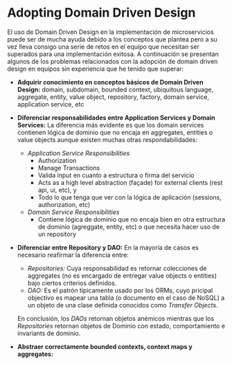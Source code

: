 #                  Adopting Domain Driven Design

El uso de Domain Driven Design en la implementación de microservicios puede ser de mucha ayuda debido a los conceptos que plantea pero a su vez lleva consigo una serie de retos en el equipo que necesitan ser superados para una implementación exitosa. A continuación se presentan algunos de los problemas relacionados con la adopción de domain driven design en equipos sin experiencia que he tenido que superar:

* **Adquirir conocimiento en conceptos básicos de Domain Driven Design:** domain, subdomain, bounded context, ubiquitous language, aggregate, entity, value object, repository, factory, domain service, application service, etc
* **Diferenciar responsabilidades entre Application Services y Domain Services:** La diferencia más evidente es que los domain services contienen lógica de dominio que no encaja en aggregates, entities o value objects aunque existen muchas otras respondabilidades:
  * _Application Service Responsibilities_
    * Authorization
    * Manage Transactions
    * Valida input en cuanto a estructura o firma del servicio
    * Acts as a high level abstraction \(façade\) for external clients \(rest api, ui, etc\), y
    * Todo lo que tenga que ver con la lógica de aplicación \(sessions, authorization, etc\)
  * _Domain Service Responsibilities_
    * Contiene lógica de dominio que no encaja bien en otra estructura de dominio \(agreggate, entity, etc\) o que necesita hacer uso de un repository
* **Diferenciar entre Repository y DAO:** En la mayoría de casos es necesario reafirmar la diferencia entre: 
  * _Repositories:_ Cuya responsabilidad es retornar colecciones de aggregates \(no es encargado de entregar value objects o entities\) bajo ciertos criterios definidos.
  * _DAO:_ Es el patrón típicamente usado por los ORMs, cuyo pricipal objectivo es mapear una tabla \(o documento en el caso de NoSQL\) a un objeto de una clase definida conocidos como _Transfer Objects_. 

  En conclusión, los _DAOs_ retornan objetos anémicos mientras que los _Repositories_ retornan objetos de Dominio con estado, comportamiento e invariants de dominio.
* **Abstraer correctamente bounded contexts, context maps y aggregates:**



